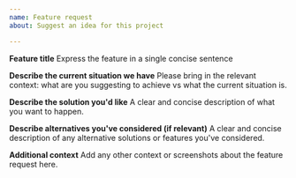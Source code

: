 ```yaml
---
name: Feature request
about: Suggest an idea for this project

---
```


**Feature title**
Express the feature in a single concise sentence

**Describe the current situation we have**
Please bring in the relevant context: what are you suggesting to achieve vs what the current situation is. 

**Describe the solution you'd like**
A clear and concise description of what you want to happen.

**Describe alternatives you've considered (if relevant)**
A clear and concise description of any alternative solutions or features you've considered.

**Additional context**
Add any other context or screenshots about the feature request here.
